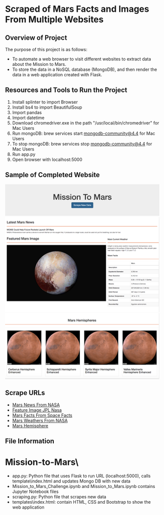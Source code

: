 # Scraped of Mars Facts and Images From Multiple Websites

## Overview of Project
The purpose of this project is as follows:
* To automate a web browser to visit different websites to extract data about the Mission to Mars.
* To store the data in a NoSQL database (MongoDB), and then render the data in a web application created with Flask.

## Resources and Tools to Run the Project
1. Install splinter to import Browser
2. Install bs4 to import BeautifulSoup 
3. Import pandas
4. Import datetime
5. Download chromedriver.exe in the path "/usr/local/bin/chromedriver" for Mac Users
6. Run mongoDB: brew services start mongodb-community@4.4 for Mac Users
7. To stop mongoDB:  brew services stop mongodb-community@4.4 for Mac Users
8. Run app.py
9. Open browser with localhost:5000

## Sample of Completed Website
![alt text](Resources/scraping_btn.png)
![alt text](Resources/latest_mars_news.png)
![alt text](Resources/hemispheres.png)

## Scrape URLs
* [Mars News From NASA]( https://mars.nasa.gov/news/ "Text")
* [Feature Image JPL Nasa]( https://www.jpl.nasa.gov/spaceimages/?search=&category=Mars "Feature-Image")
* [Mars Facts From Space Facts]( http://space-facts.com/mars/ "Table")
* [Mars Weathers From NASA]( https://mars.nasa.gov/insight/weather/ "Text")
* [Mars Hemisphere]( https://astrogeology.usgs.gov/search/results?q=hemisphere+enhanced&k1=target&v1=Mars "Images")



## File Information
# Mission-to-Mars\
* app.py: Python file that uses Flask to run URL (localhost:5000), calls template\index.html and updates Mongo DB with new data
* Mission_to_Mars_Challenge.ipynb and Mission_to_Mars.ipynb contains Jupyter Notebook files
* scraping.py: Python file that scrapes new data
* templates\index.html: contain HTML, CSS and Bootstrap to show the web application


